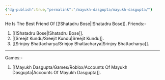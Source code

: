 ```yaml
---
{"dg-publish":true,"permalink":"/mayukh-dasgupta/mayukh-dasgupta/"}
---
```


He Is The Best Friend Of [[!Shatadru Bose\|!Shatadru Bose]].
Friends:-
1. [[!Shatadru Bose\|!Shatadru Bose]].
2. [[Sreejit Kundu/Sreejit Kundu\|Sreejit Kundu]].
3. [[Srinjoy Bhattacharya/Srinjoy Bhattacharya\|Srinjoy Bhattacharya]].
---
Games:-
1. [[Mayukh Dasgupta/Games/Roblox/Accounts Of Mayukh Dasgupta\|Accounts Of Mayukh Dasgupta]].